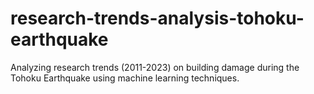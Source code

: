 # research-trends-analysis-tohoku-earthquake
Analyzing research trends (2011-2023) on building damage during the Tohoku Earthquake using machine learning techniques.
